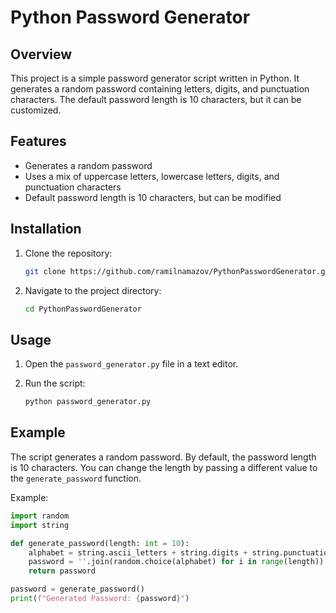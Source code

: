 # Python Password Generator

## Overview

This project is a simple password generator script written in Python. It generates a random password containing letters, digits, and punctuation characters. The default password length is 10 characters, but it can be customized.

## Features

- Generates a random password
- Uses a mix of uppercase letters, lowercase letters, digits, and punctuation characters
- Default password length is 10 characters, but can be modified

## Installation

1. Clone the repository:
    ```bash
    git clone https://github.com/ramilnamazov/PythonPasswordGenerator.git
    ```

2. Navigate to the project directory:
    ```bash
    cd PythonPasswordGenerator
    ```

## Usage

1. Open the `password_generator.py` file in a text editor.

2. Run the script:
    ```bash
    python password_generator.py
    ```

## Example

The script generates a random password. By default, the password length is 10 characters. You can change the length by passing a different value to the `generate_password` function.

Example:
```python
import random
import string

def generate_password(length: int = 10):
    alphabet = string.ascii_letters + string.digits + string.punctuation
    password = ''.join(random.choice(alphabet) for i in range(length))
    return password

password = generate_password()
print(f"Generated Password: {password}")
